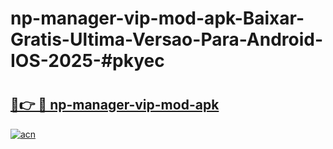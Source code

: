 # np-manager-vip-mod-apk-Baixar-Gratis-Ultima-Versao-Para-Android-IOS-2025-#pkyec

# <h2><a href="https://ainizakaria.my?title=np-manager-vip-mod-apk&ref=22M">🔗👉 🔴 np-manager-vip-mod-apk</a></h2>

[![acn](https://github.com/user-attachments/assets/0f9c940e-d8b0-45ae-aac7-cd30a18b3e1c)](https://ainizakaria.my?title=np-manager-vip-mod-apk&ref=22M)

